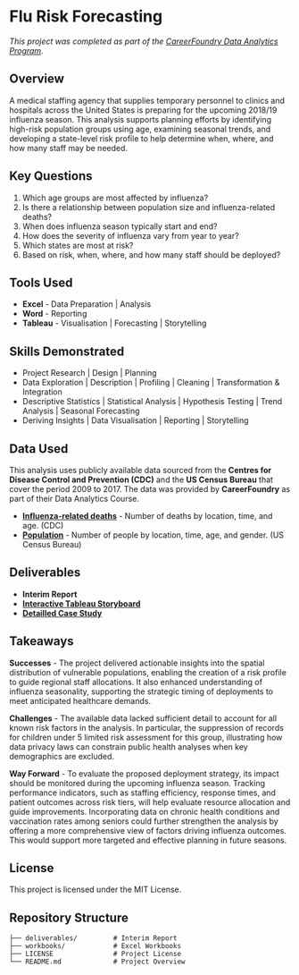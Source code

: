 # Flu Risk Forecasting

*This project was completed as part of the [CareerFoundry Data Analytics Program](https://careerfoundry.com/en/courses/become-a-data-analyst/).*


## Overview

A medical staffing agency that supplies temporary personnel to clinics and hospitals across the United States is preparing for the upcoming 2018/19 influenza season. This analysis supports planning efforts by identifying high-risk population groups using age, examining seasonal trends, and developing a state-level risk profile to help determine when, where, and how many staff may be needed.


## Key Questions

1. Which age groups are most affected by influenza?
2. Is there a relationship between population size and influenza-related deaths?
3. When does influenza season typically start and end?
4. How does the severity of influenza vary from year to year?
5. Which states are most at risk?
6. Based on risk, when, where, and how many staff should be deployed?


## Tools Used 

- **Excel** - Data Preparation | Analysis
- **Word** - Reporting
- **Tableau** - Visualisation | Forecasting | Storytelling


## Skills Demonstrated

- Project Research | Design | Planning
- Data Exploration | Description | Profiling | Cleaning | Transformation & Integration
- Descriptive Statistics | Statistical Analysis | Hypothesis Testing | Trend Analysis | Seasonal Forecasting
- Deriving Insights | Data Visualisation | Reporting | Storytelling


## Data Used

This analysis uses publicly available data sourced from the **Centres for Disease Control and Prevention (CDC)** and the **US Census Bureau** that cover the period 2009 to 2017. The data was provided by **CareerFoundry** as part of their Data Analytics Course.

- [**Influenza-related deaths**](https://coach-courses-us.s3.amazonaws.com/public/courses/da_program/CDC_Influenza_Deaths_edited.xlsx) - Number of deaths by location, time, and age. (CDC)
- [**Population**](https://coach-courses-us.s3.amazonaws.com/public/courses/data-immersion/A1-A2_Influenza_Project/Census_Population_transformed_202101.csv) - Number of people by location, time, age, and gender. (US Census Bureau)


## Deliverables

- **Interim Report**
- [**Interactive Tableau Storyboard**](https://public.tableau.com/views/MedicalStaffingPlan_17430147849920/Story1?:language=en-US&:sid=&:redirect=auth&:display_count=n&:origin=viz_share_link)
- [**Detailled Case Study**](https://davidgriesel.com/data-analysis-informing-medical-staffing-plan/)


## Takeaways

**Successes** - The project delivered actionable insights into the spatial distribution of vulnerable populations, enabling the creation of a risk profile to guide regional staff allocations. It also enhanced understanding of influenza seasonality, supporting the strategic timing of deployments to meet anticipated healthcare demands.

**Challenges** - The available data lacked sufficient detail to account for all known risk factors in the analysis. In particular, the suppression of records for children under 5 limited risk assessment for this group, illustrating how data privacy laws can constrain public health analyses when key demographics are excluded.

**Way Forward** - To evaluate the proposed deployment strategy, its impact should be monitored during the upcoming influenza season. Tracking performance indicators, such as staffing efficiency, response times, and patient outcomes across risk tiers, will help evaluate resource allocation and guide improvements.
Incorporating data on chronic health conditions and vaccination rates among seniors could further strengthen the analysis by offering a more comprehensive view of factors driving influenza outcomes. This would support more targeted and effective planning in future seasons.


## License

This project is licensed under the MIT License.


## Repository Structure

```text
├── deliverables/         # Interim Report
├── workbooks/            # Excel Workbooks
├── LICENSE               # Project License
└── README.md             # Project Overview
